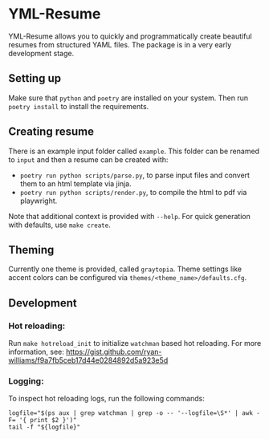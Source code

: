 # YML-Resume
YML-Resume allows you to quickly and programmatically create beautiful resumes from structured YAML files. The package is in a very early development stage.

## Setting up
Make sure that `python` and `poetry` are installed on your system.
Then run `poetry install` to install the requirements.

## Creating resume
There is an example input folder called `example`. This folder can be renamed to `input` and then a resume can be created with:
- `poetry run python scripts/parse.py`, to parse input files and convert them to an html template via jinja.
- `poetry run python scripts/render.py`, to compile the html to pdf via playwright.

Note that additional context is provided with `--help`. For quick generation with defaults, use `make create`.

## Theming
Currently one theme is provided, called `graytopia`. Theme settings like accent colors can be configured via `themes/<theme_name>/defaults.cfg`.

## Development
### Hot reloading:
Run `make hotreload_init` to initialize `watchman` based hot reloading. For more information, see:
https://gist.github.com/ryan-williams/f9a7fb5ceb17d44e0284892d5a923e5d

### Logging:
To inspect hot reloading logs, run the following commands:

```
logfile="$(ps aux | grep watchman | grep -o -- '--logfile=\S*' | awk -F= '{ print $2 }')"
tail -f "${logfile}"
```
